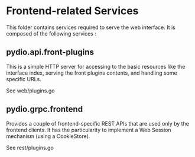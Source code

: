 # Frontend-related Services

This folder contains services required to serve the web interface. It is composed of the following services : 

## pydio.api.front-plugins
This is a simple HTTP server for accessing to the basic resources like
the interface index, serving the front plugins contents, and handling some specific URLs.

See web/plugins.go

## pydio.grpc.frontend
Provides a couple of frontend-specific REST APIs that are used only by the frontend clients. 
It has the particularity to implement a Web Session mechanism (using a CookieStore).

See rest/plugins.go